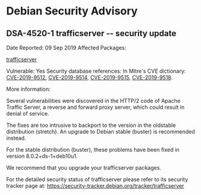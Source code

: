 
Debian Security Advisory
========================


DSA-4520-1 trafficserver -- security update
-------------------------------------------



Date Reported:
09 Sep 2019
Affected Packages:

[trafficserver](https://packages.debian.org/src:trafficserver)

Vulnerable:
Yes
Security database references:
In Mitre's CVE dictionary: [CVE-2019-9512](https://security-tracker.debian.org/tracker/CVE-2019-9512), [CVE-2019-9514](https://security-tracker.debian.org/tracker/CVE-2019-9514), [CVE-2019-9515](https://security-tracker.debian.org/tracker/CVE-2019-9515), [CVE-2019-9518](https://security-tracker.debian.org/tracker/CVE-2019-9518).  

More information:

Several vulnerabilities were discovered in the HTTP/2 code of Apache
Traffic Server, a reverse and forward proxy server, which could result
in denial of service.


The fixes are too intrusive to backport to the version in the oldstable
distribution (stretch). An upgrade to Debian stable (buster) is
recommended instead.


For the stable distribution (buster), these problems have been fixed in
version 8.0.2+ds-1+deb10u1.


We recommend that you upgrade your trafficserver packages.


For the detailed security status of trafficserver please refer to
its security tracker page at:
<https://security-tracker.debian.org/tracker/trafficserver>





